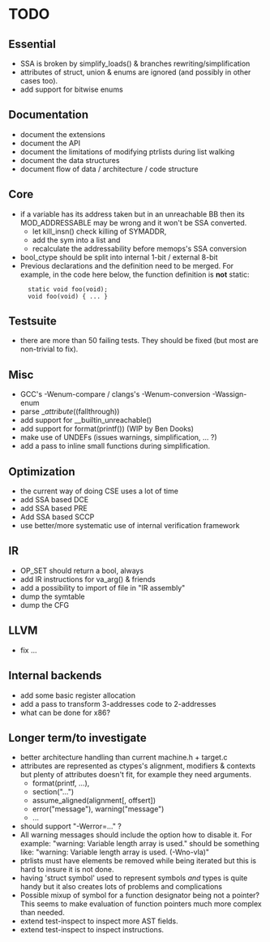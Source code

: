 TODO
====

Essential
---------
* SSA is broken by simplify_loads() & branches rewriting/simplification
* attributes of struct, union & enums are ignored (and possibly in other
  cases too).
* add support for bitwise enums

Documentation
-------------
* document the extensions
* document the API
* document the limitations of modifying ptrlists during list walking
* document the data structures
* document flow of data / architecture / code structure

Core
----
* if a variable has its address taken but in an unreachable BB then
  its MOD_ADDRESSABLE may be wrong and it won't be SSA converted.
  - let kill_insn() check killing of SYMADDR,
  - add the sym into a list and
  - recalculate the addressability before memops's SSA conversion
* bool_ctype should be split into internal 1-bit / external 8-bit
* Previous declarations and the definition need to be merged. For example,
  in the code here below, the function definition is **not** static:
  ```
	static void foo(void);
	void foo(void) { ... }
  ```

Testsuite
--------
* there are more than 50 failing tests. They should be fixed
  (but most are non-trivial to fix).

Misc
----
* GCC's -Wenum-compare / clangs's -Wenum-conversion -Wassign-enum
* parse __attribute_((fallthrough))
* add support for __builtin_unreachable()
* add support for format(printf())  (WIP by Ben Dooks)
* make use of UNDEFs (issues warnings, simplification, ... ?)
* add a pass to inline small functions during simplification.

Optimization
------------
* the current way of doing CSE uses a lot of time
* add SSA based DCE
* add SSA based PRE
* Add SSA based SCCP
* use better/more systematic use of internal verification framework

IR
--
* OP_SET should return a bool, always
* add IR instructions for va_arg() & friends
* add a possibility to import of file in "IR assembly"
* dump the symtable
* dump the CFG

LLVM
----
* fix ...

Internal backends
-----------------
* add some basic register allocation
* add a pass to transform 3-addresses code to 2-addresses
* what can be done for x86?

Longer term/to investigate
--------------------------
* better architecture handling than current machine.h + target.c
* attributes are represented as ctypes's alignment, modifiers & contexts
  but plenty of attributes doesn't fit, for example they need arguments.
  * format(printf, ...),
  * section("...")
  * assume_aligned(alignment[, offsert])
  * error("message"), warning("message")
  * ...
* should support "-Werror=..." ?
* All warning messages should include the option how to disable it.
  For example:
  	"warning: Variable length array is used."
  should be something like:
	"warning: Variable length array is used. (-Wno-vla)"
* ptrlists must have elements be removed while being iterated but this
  is hard to insure it is not done.
* having 'struct symbol' used to represent symbols *and* types is
  quite handy but it also creates lots of problems and complications
* Possible mixup of symbol for a function designator being not a pointer?
  This seems to make evaluation of function pointers much more complex
  than needed.
* extend test-inspect to inspect more AST fields.
* extend test-inspect to inspect instructions.
